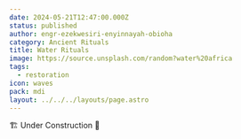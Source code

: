 ```yaml
---
date: 2024-05-21T12:47:00.000Z
status: published
author: engr-ezekwesiri-enyinnayah-obioha
category: Ancient Rituals
title: Water Rituals
image: https://source.unsplash.com/random?water%20africa
tags:
  - restoration
icon: waves
pack: mdi
layout: ../../../layouts/page.astro
---
```

🏗️ Under Construction 🚧

